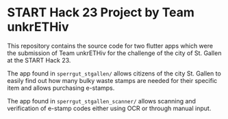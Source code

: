 # START Hack 23 Project by Team unkrETHiv

This repository contains the source code for two flutter apps which were the submission of Team unkrETHiv for the challenge of the city of St. Gallen at the START Hack 23.

The app found in `sperrgut_stgallen/` allows citizens of the city St. Gallen to easily find out how many bulky waste stamps are needed for their specific item and allows purchasing e-stamps.

The app found in `sperrgut_stgallen_scanner/` allows scanning and verification of e-stamp codes either using OCR or through manual input.
